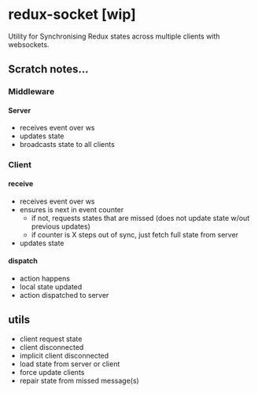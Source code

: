 # redux-socket [wip]
Utility for Synchronising Redux states across multiple clients with websockets.

## Scratch notes...
### Middleware
#### Server
- receives event over ws
- updates state
- broadcasts state to all clients

### Client
#### receive
- receives event over ws
- ensures is next in event counter
    - if not, requests states that are missed (does not update state w/out previous updates)
    - if counter is X steps out of sync, just fetch full state from server
- updates state
#### dispatch
- action happens
- local state updated
- action dispatched to server


## utils
- client request state
- client disconnected
- implicit client disconnected
- load state from server or client
- force update clients
- repair state from missed message(s)
